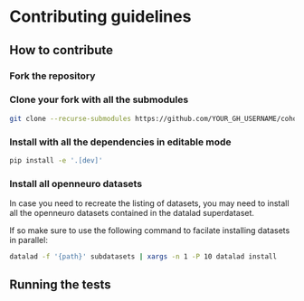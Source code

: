 # Contributing guidelines

## How to contribute

### Fork the repository

### Clone your fork with all the submodules

```bash
git clone --recurse-submodules https://github.com/YOUR_GH_USERNAME/cohort_creator.git
```

### Install with all the dependencies in editable mode

```bash
pip install -e '.[dev]'
```

### Install all openneuro datasets

In case you need to recreate the listing of datasets,
you may need to install all the openneuro datasets
contained in the datalad superdataset.

If so make sure to use the following command
to facilate installing datasets in parallel:

```bash
datalad -f '{path}' subdatasets | xargs -n 1 -P 10 datalad install
```

## Running the tests
